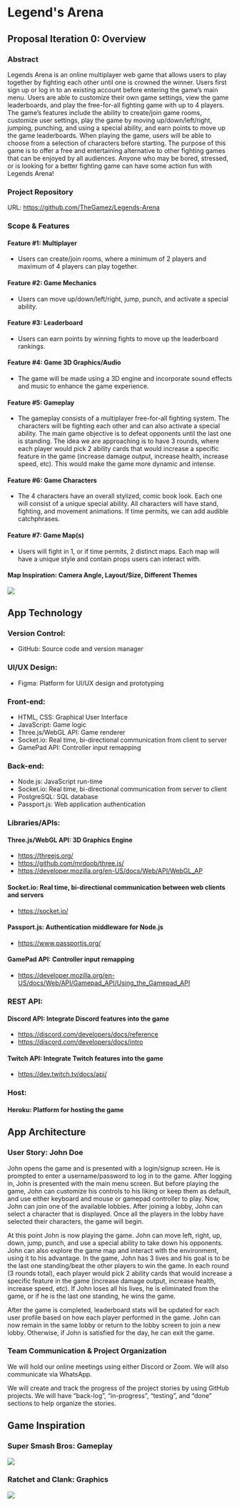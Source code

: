 # Legend's Arena

## Proposal Iteration 0: Overview

### Abstract
Legends Arena is an online multiplayer web game that allows users to play together by fighting each other until one is crowned the winner. Users first sign up or log in to an existing account before entering the game’s main menu. Users are able to customize their own game settings, view the game leaderboards, and play the free-for-all fighting game with up to 4 players. The game’s features include the ability to create/join game rooms, customize user settings, play the game by moving up/down/left/right, jumping, punching, and using a special ability, and earn points to move up the game leaderboards. When playing the game, users will be able to choose from a selection of characters before starting. The purpose of this game is to offer a free and entertaining alternative to other fighting games that can be enjoyed by all audiences. Anyone who may be bored, stressed, or is looking for a better fighting game can have some action fun with Legends Arena!

### Project Repository
URL: https://github.com/TheGamez/Legends-Arena

### Scope & Features
#### Feature #1: Multiplayer
- Users can create/join rooms, where a minimum of 2 players and maximum of 4 players can play together.

#### Feature #2: Game Mechanics
- Users can move up/down/left/right, jump, punch, and activate a special ability.

#### Feature #3: Leaderboard
- Users can earn points by winning fights to move up the leaderboard rankings.

#### Feature #4: Game 3D Graphics/Audio
- The game will be made using a 3D engine and incorporate sound effects and music to enhance the game experience.

#### Feature #5: Gameplay 
- The gameplay consists of a multiplayer free-for-all fighting system. The characters will be fighting each other and can also activate a special ability. The main game objective is to defeat opponents until the last one is standing. The idea we are approaching is to have 3 rounds, where each player would pick 2 ability cards that would increase a specific feature in the game (increase damage output, increase health, increase speed, etc). This would make the game more dynamic and intense.

#### Feature #6: Game Characters
- The 4 characters have an overall stylized, comic book look. Each one will consist of a unique special ability. All characters will have stand, fighting, and movement animations. If time permits, we can add audible catchphrases.

#### Feature #7: Game Map(s)
- Users will fight in 1, or if time permits, 2 distinct maps. Each map will have a unique style and contain props users can interact with.

#### Map Inspiration: Camera Angle, Layout/Size, Different Themes
![](https://user-images.githubusercontent.com/29154540/154877666-138e13e5-baf5-46fd-be4e-758e0b88786d.jpg)

## App Technology
### Version Control: 
- GitHub: Source code and version manager

### UI/UX Design:
- Figma: Platform for UI/UX design and prototyping

### Front-end: 
- HTML, CSS: Graphical User Interface
- JavaScript: Game logic
- Three.js/WebGL API: Game renderer
- Socket.io: Real time, bi-directional communication from client to server
- GamePad API: Controller input remapping

### Back-end:
- Node.js: JavaScript run-time
- Socket.io: Real time, bi-directional communication from server to client
- PostgreSQL: SQL database
- Passport.js: Web application authentication

### Libraries/APIs:
#### Three.js/WebGL API: 3D Graphics Engine
- https://threejs.org/
- https://github.com/mrdoob/three.js/
- https://developer.mozilla.org/en-US/docs/Web/API/WebGL_AP
#### Socket.io: Real time, bi-directional communication between web clients and servers
- https://socket.io/
#### Passport.js: Authentication middleware for Node.js
- https://www.passportjs.org/
#### GamePad API: Controller input remapping
- https://developer.mozilla.org/en-US/docs/Web/API/Gamepad_API/Using_the_Gamepad_API

### REST API:
#### Discord API: Integrate Discord features into the game
- https://discord.com/developers/docs/reference 
- https://discord.com/developers/docs/intro
#### Twitch API: Integrate Twitch features into the game
- https://dev.twitch.tv/docs/api/

### Host:
#### Heroku: Platform for hosting the game

## App Architecture

### User Story: John Doe
  John opens the game and is presented with a login/signup screen. He is prompted to enter a username/password to log in to the game. After logging in, John is presented with the main menu screen. But before playing the game, John can customize his controls to his liking or keep them as default, and use either keyboard and mouse or gamepad controller to play. Now, John can join one of the available lobbies. After joining a lobby, John can select a character that is displayed. Once all the players in the lobby have selected their characters, the game will begin.

  At this point John is now playing the game. John can move left, right, up, down, jump, punch, and use a special ability to take down his opponents. John can also explore the game map and interact with the environment, using it to his advantage. In the game, John has 3 lives and his goal is to be the last one standing/beat the other players to win the game. In each round (3 rounds total), each player would pick 2 ability cards that would increase a specific feature in the game (increase damage output, increase health, increase speed, etc). If John loses all his lives, he is eliminated from the game, or if he is the last one standing, he wins the game.

  After the game is completed, leaderboard stats will be updated for each user profile based on how each player performed in the game. John can now remain in the same lobby or return to the lobby screen to join a new lobby. Otherwise, if John is satisfied for the day, he can exit the game.

### Team Communication & Project Organization
We will hold our online meetings using either Discord or Zoom. We will also communicate via WhatsApp.

We will create and track the progress of the project stories by using GitHub projects. We will have “back-log”, “in-progress”, “testing”, and “done” sections to help organize the stories.

## Game Inspiration

### Super Smash Bros: Gameplay
![](https://user-images.githubusercontent.com/29154540/154879482-58a7f8f3-ea22-440e-beb7-6970b7ce0858.png)


### Ratchet and Clank: Graphics
![](https://user-images.githubusercontent.com/29154540/154879593-f4997e3c-b389-4e37-bfd2-88e285b71eb7.jpg)



